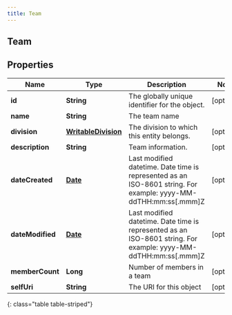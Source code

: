 ```yaml
---
title: Team
---
```


## Team

## Properties

| Name             | Type                                                             | Description                                                                                                     | Notes      |
| ---------------- | ---------------------------------------------------------------- | --------------------------------------------------------------------------------------------------------------- | ---------- |
| **id**           | <!----><!---->**String**<!---->                                  | The globally unique identifier for the object.                                                                  | [optional] |
| **name**         | <!----><!---->**String**<!---->                                  | The team name                                                                                                   |            |
| **division**     | <!----><!---->[**WritableDivision**](WritableDivision.md)<!----> | The division to which this entity belongs.                                                                      | [optional] |
| **description**  | <!----><!---->**String**<!---->                                  | Team information.                                                                                               | [optional] |
| **dateCreated**  | <!----><!---->[**Date**](Date.md)<!---->                         | Last modified datetime. Date time is represented as an ISO-8601 string. For example: yyyy-MM-ddTHH:mm:ss[.mmm]Z | [optional] |
| **dateModified** | <!----><!---->[**Date**](Date.md)<!---->                         | Last modified datetime. Date time is represented as an ISO-8601 string. For example: yyyy-MM-ddTHH:mm:ss[.mmm]Z | [optional] |
| **memberCount**  | <!----><!---->**Long**<!---->                                    | Number of members in a team                                                                                     | [optional] |
| **selfUri**      | <!----><!---->**String**<!---->                                  | The URI for this object                                                                                         | [optional] |

{: class="table table-striped"}
